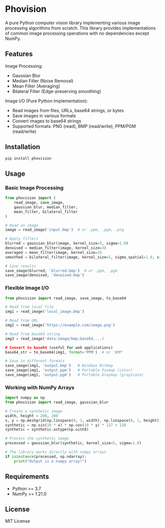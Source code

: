 # Phovision

A pure Python computer vision library implementing various image processing algorithms from scratch. This library provides implementations of common image processing operations with no dependencies except NumPy.

## Features

Image Processing:
- Gaussian Blur
- Median Filter (Noise Removal)
- Mean Filter (Averaging)
- Bilateral Filter (Edge-preserving smoothing)

Image I/O (Pure Python Implementation):
- Read images from files, URLs, base64 strings, or bytes
- Save images in various formats
- Convert images to base64 strings
- Supported formats: PNG (read), BMP (read/write), PPM/PGM (read/write)

## Installation

```bash
pip install phovision
```

## Usage

### Basic Image Processing

```python
from phovision import (
    read_image, save_image,
    gaussian_blur, median_filter, 
    mean_filter, bilateral_filter
)

# Read an image
image = read_image('input.bmp')  # or .ppm, .pgm, .png

# Apply filters
blurred = gaussian_blur(image, kernel_size=5, sigma=1.0)
denoised = median_filter(image, kernel_size=3)
averaged = mean_filter(image, kernel_size=3)
smoothed = bilateral_filter(image, kernel_size=5, sigma_spatial=1.0, sigma_intensity=50.0)

# Save results
save_image(blurred, 'blurred.bmp')  # or .ppm, .pgm
save_image(denoised, 'denoised.bmp')
```

### Flexible Image I/O

```python
from phovision import read_image, save_image, to_base64

# Read from local file
img1 = read_image('local_image.bmp')

# Read from URL
img2 = read_image('https://example.com/image.png')

# Read from base64 string
img3 = read_image('data:image/bmp;base64,...)

# Convert to base64 (useful for web applications)
base64_str = to_base64(img1, format='PPM')  # or 'BMP'

# Save in different formats
save_image(img1, 'output.bmp')   # Windows Bitmap
save_image(img1, 'output.ppm')   # Portable Pixmap (color)
save_image(img1, 'output.pgm')   # Portable Graymap (grayscale)
```

### Working with NumPy Arrays

```python
import numpy as np
from phovision import read_image, gaussian_blur

# Create a synthetic image
width, height = 200, 200
x, y = np.meshgrid(np.linspace(0, 1, width), np.linspace(0, 1, height))
synthetic = np.sin(10 * x) * np.cos(10 * y) * 127 + 128
synthetic = synthetic.astype(np.uint8)

# Process the synthetic image
processed = gaussian_blur(synthetic, kernel_size=5, sigma=1.0)

# The library works directly with numpy arrays
if isinstance(processed, np.ndarray):
    print("Output is a numpy array!")
```

## Requirements

- Python >= 3.7
- NumPy >= 1.21.0


## License

MIT License 